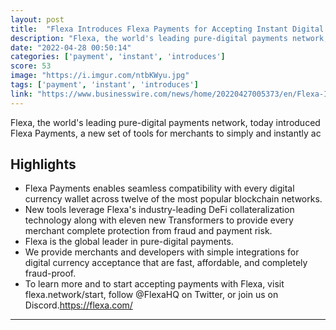 ```yaml
---
layout: post
title:  "Flexa Introduces Flexa Payments for Accepting Instant Digital Currency Payments From Any App"
description: "Flexa, the world's leading pure-digital payments network, today introduced Flexa Payments, a new set of tools for merchants to simply and instantly ac"
date: "2022-04-28 00:50:14"
categories: ['payment', 'instant', 'introduces']
score: 53
image: "https://i.imgur.com/ntbKWyu.jpg"
tags: ['payment', 'instant', 'introduces']
link: "https://www.businesswire.com/news/home/20220427005373/en/Flexa-Introduces-Flexa-Payments-for-Accepting-Instant-Digital-Currency-Payments-From-Any-App"
---
```


Flexa, the world's leading pure-digital payments network, today introduced Flexa Payments, a new set of tools for merchants to simply and instantly ac

## Highlights

- Flexa Payments enables seamless compatibility with every digital currency wallet across twelve of the most popular blockchain networks.
- New tools leverage Flexa's industry-leading DeFi collateralization technology along with eleven new Transformers to provide every merchant complete protection from fraud and payment risk.
- Flexa is the global leader in pure-digital payments.
- We provide merchants and developers with simple integrations for digital currency acceptance that are fast, affordable, and completely fraud-proof.
- To learn more and to start accepting payments with Flexa, visit flexa.network/start, follow @FlexaHQ on Twitter, or join us on Discord.https://flexa.com/

---
